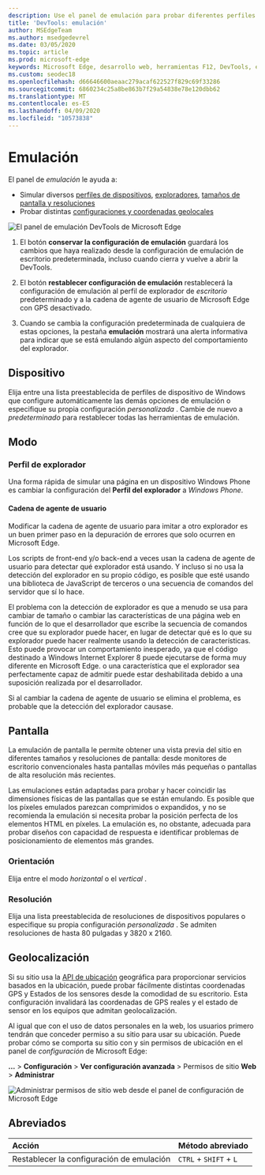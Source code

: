 ```yaml
---
description: Use el panel de emulación para probar diferentes perfiles de explorador, tamaños de pantalla y resoluciones, y coordenadas de ubicación GPS
title: 'DevTools: emulación'
author: MSEdgeTeam
ms.author: msedgedevrel
ms.date: 03/05/2020
ms.topic: article
ms.prod: microsoft-edge
keywords: Microsoft Edge, desarrollo web, herramientas F12, DevTools, emulación de dispositivos, diseño dinámico, ubicación geográfica, resolución
ms.custom: seodec18
ms.openlocfilehash: d66646600aeaac279acaf622527f829c69f33286
ms.sourcegitcommit: 6860234c25a8be863b7f29a54838e78e120dbb62
ms.translationtype: MT
ms.contentlocale: es-ES
ms.lasthandoff: 04/09/2020
ms.locfileid: "10573838"
---
```

# Emulación

El panel de *emulación* le ayuda a:
 - Simular diversos [perfiles de dispositivos](#device), [exploradores](#browser-profile), [tamaños de pantalla y resoluciones](#display)
 - Probar distintas [configuraciones y coordenadas geolocales](#geolocation)

![El panel de emulación DevTools de Microsoft Edge](./media/emulation.png)

1. El botón **conservar la configuración de emulación** guardará los cambios que haya realizado desde la configuración de emulación de escritorio predeterminada, incluso cuando cierra y vuelve a abrir la DevTools. 

2. El botón **restablecer configuración de emulación** restablecerá la configuración de emulación al perfil de explorador de *escritorio* predeterminado y a la cadena de agente de usuario de Microsoft Edge con GPS desactivado.

3. Cuando se cambia la configuración predeterminada de cualquiera de estas opciones, la pestaña **emulación** mostrará una alerta informativa para indicar que se está emulando algún aspecto del comportamiento del explorador.

## Dispositivo

Elija entre una lista preestablecida de perfiles de dispositivo de Windows que configure automáticamente las demás opciones de emulación o especifique su propia configuración *personalizada* . Cambie de nuevo a *predeterminado* para restablecer todas las herramientas de emulación.

## Modo

### Perfil de explorador
Una forma rápida de simular una página en un dispositivo Windows Phone es cambiar la configuración del **Perfil del explorador** a *Windows Phone*.

#### Cadena de agente de usuario

Modificar la cadena de agente de usuario para imitar a otro explorador es un buen primer paso en la depuración de errores que solo ocurren en Microsoft Edge. 

Los scripts de front-end y/o back-end a veces usan la cadena de agente de usuario para detectar qué explorador está usando. Y incluso si no usa la detección del explorador en su propio código, es posible que esté usando una biblioteca de JavaScript de terceros o una secuencia de comandos del servidor que sí lo hace.

El problema con la detección de explorador es que a menudo se usa para cambiar de tamaño o cambiar las características de una página web en función de lo que el desarrollador que escribe la secuencia de comandos cree que su explorador puede hacer, en lugar de detectar qué es lo que su explorador puede hacer realmente usando la detección de características. Esto puede provocar un comportamiento inesperado, ya que el código destinado a Windows Internet Explorer 8 puede ejecutarse de forma muy diferente en Microsoft Edge. o una característica que el explorador sea perfectamente capaz de admitir puede estar deshabilitada debido a una suposición realizada por el desarrollador.

Si al cambiar la cadena de agente de usuario se elimina el problema, es probable que la detección del explorador causase.

## Pantalla

La emulación de pantalla le permite obtener una vista previa del sitio en diferentes tamaños y resoluciones de pantalla: desde monitores de escritorio convencionales hasta pantallas móviles más pequeñas o pantallas de alta resolución más recientes.

Las emulaciones están adaptadas para probar y hacer coincidir las dimensiones físicas de las pantallas que se están emulando. Es posible que los píxeles emulados parezcan comprimidos o expandidos, y no se recomienda la emulación si necesita probar la posición perfecta de los elementos HTML en píxeles. La emulación es, no obstante, adecuada para probar diseños con capacidad de respuesta e identificar problemas de posicionamiento de elementos más grandes.

### Orientación

Elija entre el modo *horizontal* o el *vertical* .

### Resolución

Elija una lista preestablecida de resoluciones de dispositivos populares o especifique su propia configuración *personalizada* . Se admiten resoluciones de hasta 80 pulgadas y 3820 x 2160.

## Geolocalización

Si su sitio usa la [API de ubicación](https://developer.mozilla.org/docs/Web/API/Geolocation/Using_geolocation) geográfica para proporcionar servicios basados en la ubicación, puede probar fácilmente distintas coordenadas GPS y Estados de los sensores desde la comodidad de su escritorio. Esta configuración invalidará las coordenadas de GPS reales y el estado de sensor en los equipos que admitan geolocalización. 

Al igual que con el uso de datos personales en la web, los usuarios primero tendrán que conceder permiso a su sitio para usar su ubicación. Puede probar cómo se comporta su sitio con y sin permisos de ubicación en el panel de *configuración* de Microsoft Edge:

**...** >  **Configuración**  >  **Ver configuración avanzada**  >  Permisos de sitio **Web**  >  **Administrar**

![Administrar permisos de sitio web desde el panel de configuración de Microsoft Edge](./media/settings_manage_permissions.png)

## Abreviados

| Acción                   | Método abreviado               |
|:-------------------------|:-----------------------|
| Restablecer la configuración de emulación | `CTRL` + `SHIFT` + `L` |
